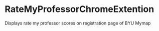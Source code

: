 # RateMyProfessorChromeExtention
Displays rate my professor scores on registration page of BYU Mymap
